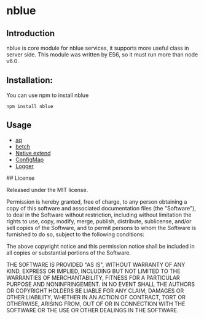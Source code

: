 # nblue
## Introduction
nblue is core module for nblue services, it supports more useful class in server side. This module was written by ES6, so it must run more than node v6.0.

## Installation:
You can use npm to install nblue
```
npm install nblue
```

## Usage
- [aq](https://github.com/nblue2016/nblue/blob/master/doc/aq.md)
- [betch](https://github.com/nblue2016/nblue/blob/master/doc/betch.md)
- [Native extend](https://github.com/nblue2016/nblue/blob/master/doc/native.md)
- [ConfigMap](https://github.com/nblue2016/nblue/blob/master/doc/configmap.md)
- [Logger](https://github.com/nblue2016/nblue/blob/master/doc/logger.md)

## License

Released under the MIT license.

Permission is hereby granted, free of charge, to any person obtaining a copy of
this software and associated documentation files (the "Software"), to deal in
the Software without restriction, including without limitation the rights to
use, copy, modify, merge, publish, distribute, sublicense, and/or sell copies of
the Software, and to permit persons to whom the Software is furnished to do so,
subject to the following conditions:

The above copyright notice and this permission notice shall be included in all
copies or substantial portions of the Software.

THE SOFTWARE IS PROVIDED "AS IS", WITHOUT WARRANTY OF ANY KIND, EXPRESS OR
IMPLIED, INCLUDING BUT NOT LIMITED TO THE WARRANTIES OF MERCHANTABILITY, FITNESS
FOR A PARTICULAR PURPOSE AND NONINFRINGEMENT. IN NO EVENT SHALL THE AUTHORS OR
COPYRIGHT HOLDERS BE LIABLE FOR ANY CLAIM, DAMAGES OR OTHER LIABILITY, WHETHER
IN AN ACTION OF CONTRACT, TORT OR OTHERWISE, ARISING FROM, OUT OF OR IN
CONNECTION WITH THE SOFTWARE OR THE USE OR OTHER DEALINGS IN THE SOFTWARE.
